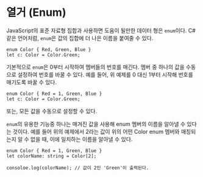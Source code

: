# 열거 (Enum)

JavaScript의 표준 자료형 집합과 사용하면 도움이 될만한 데이터 형은 `enum`이다. C#같은 언어처럼, `enum`은 값의 집합에 더 나은 이름을 붙여줄 수 있다.

```Ts
enum Color { Red, Green, Blue }
let c: Color = Color.Green;
```

기본적으로 `enum`은 0부터 시작하여 멤버들의 번호를 매긴다. 멤버 중 하나의 값을 수동으로 설정하여 번호를 바꿀 수 있다. 예를 들어, 위 예제를 0 대신 1부터 시작해 번호를 매기도록 바꿀 수 있다.

```Ts
enum Color { Red = 1, Green, Blue }
let c: Color = Color.Green;
```

또는, 모든 값을 수동으로 설정할 수 있다.

`enum`의 유용한 기능중 하나는 매겨진 값을 사용해 enum 멤버의 이름을 알아낼 수 있다는 것이다. 예를 들어 위의 예제에서 2라는 값이 위의 어떤 Color enum 멤버와 매칭되는지 알 수 없을 때, 이에 일치하는 이름을 알아낼 수 있다.

```Ts
enum Color { Red = 1, Green, Blue }
let colorName: string = Color[2];

consoloe.log(colorName); // 값이 2인 'Green'이 출력된다.
```